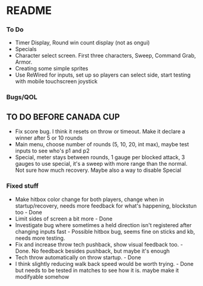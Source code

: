 # README #

### To Do ###
* Timer Display, Round win count display (not as ongui)
* Specials
* Character select screen. First three characters, Sweep, Command Grab, Armor.
* Creating some simple sprites
* Use ReWired for inputs, set up so players can select side, start testing with mobile touchscreen joystick

### Bugs/QOL ###
## TO DO BEFORE CANADA CUP ##
* Fix score bug. I think it resets on throw or timeout. Make it declare a winner after 5 or 10 rounds
* Main menu, choose number of rounds (5, 10, 20, int max), maybe test inputs to see who's p1 and p2
* Special, meter stays between rounds, 1 gauge per blocked attack, 3 gauges to use special, it's a sweep with more range than the normal. Not sure how much recovery. Maybe also a way to disable Special

### Fixed stuff ###
* Make hitbox color change for both players, change when in startup/recovery, needs more feedback for what's happening, blockstun too - Done
* Limit sides of screen a bit more - Done
* Investigate bug where sometimes a held direction isn't registered after changing inputs fast - Possible hitbox bug, seems fine on sticks and kb, needs more testing.
* Fix and increase throw tech pushback, show visual feedback too. - Done. No feedback besides pushback, but maybe it's enough
* Tech throw automatically on throw startup. - Done
* I think slightly reducing walk back speed would be worth trying. - Done but needs to be tested in matches to see how it is. maybe make it modifyable somehow
